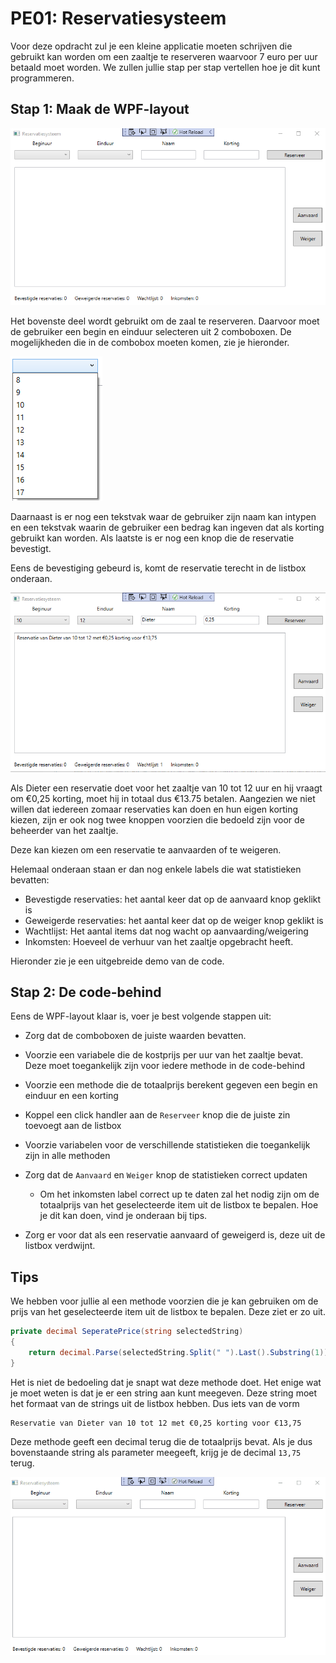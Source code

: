 # PE01: Reservatiesysteem

Voor deze opdracht zul je een kleine applicatie moeten schrijven die gebruikt kan worden om een zaaltje te reserveren waarvoor 7 euro per uur betaald moet worden. We zullen jullie stap per stap vertellen hoe je dit kunt programmeren.

## Stap 1: Maak de WPF-layout

![WPF layout](images/WPF-layout.png)

Het bovenste deel wordt gebruikt om de zaal te reserveren. Daarvoor moet de gebruiker een begin en einduur selecteren uit 2 comboboxen. De mogelijkheden die in de combobox moeten komen, zie je hieronder. 

![Combobox keuzes](images/combobox_keuzes.png)

Daarnaast is er nog een tekstvak waar de gebruiker zijn naam kan intypen en een tekstvak waarin de gebruiker een bedrag kan ingeven dat als korting gebruikt kan worden. Als laatste is er nog een knop die de reservatie bevestigt.

Eens de bevestiging gebeurd is, komt de reservatie terecht in de listbox onderaan.

![Met reservatie](images/with_reservation.png)

Als Dieter een reservatie doet voor het zaaltje van 10 tot 12 uur en hij vraagt om €0,25 korting, moet hij in totaal dus €13.75 betalen. Aangezien we niet willen dat iedereen zomaar reservaties kan doen en hun eigen korting kiezen, zijn er ook nog twee knoppen voorzien die bedoeld zijn voor de beheerder van het zaaltje.

Deze kan kiezen om een reservatie te aanvaarden of te weigeren.

Helemaal onderaan staan er dan nog enkele labels die wat statistieken bevatten:

- Bevestigde reservaties: het aantal keer dat op de aanvaard knop geklikt is
- Geweigerde reservaties: het aantal keer dat op de weiger knop geklikt is
- Wachtlijst: Het aantal items dat nog wacht op aanvaarding/weigering
- Inkomsten: Hoeveel de verhuur van het zaaltje opgebracht heeft.

Hieronder zie je een uitgebreide demo van de code.

## Stap 2: De code-behind

Eens de WPF-layout klaar is, voer je best volgende stappen uit:

- Zorg dat de comboboxen de juiste waarden bevatten.
- Voorzie een variabele die de kostprijs per uur van het zaaltje bevat. Deze moet toegankelijk zijn voor iedere methode in de code-behind
- Voorzie een methode die de totaalprijs berekent gegeven een begin en einduur en een korting
- Koppel een click handler aan de `Reserveer` knop die de juiste zin toevoegt aan de listbox
- Voorzie variabelen voor de verschillende statistieken die toegankelijk zijn in alle methoden
- Zorg dat de `Aanvaard` en `Weiger` knop de statistieken correct updaten

    - Om het inkomsten label correct up te daten zal het nodig zijn om de totaalprijs van het geselecteerde item uit de listbox te bepalen. Hoe je dit kan doen, vind je onderaan bij tips.
- Zorg er voor dat als een reservatie aanvaard of geweigerd is, deze uit de listbox verdwijnt.

## Tips

We hebben voor jullie al een methode voorzien die je kan gebruiken om de prijs van het geselecteerde item uit de listbox te bepalen. Deze ziet er zo uit.

```csharp
private decimal SeperatePrice(string selectedString)
{
    return decimal.Parse(selectedString.Split(" ").Last().Substring(1));
}
```

Het is niet de bedoeling dat je snapt wat deze methode doet. Het enige wat je moet weten is dat je er een string aan kunt meegeven. Deze string moet het formaat van de strings uit de listbox hebben. Dus iets van de vorm

```
Reservatie van Dieter van 10 tot 12 met €0,25 korting voor €13,75
```

Deze methode geeft een decimal terug die de totaalprijs bevat. Als je dus bovenstaande string als parameter meegeeft, krijg je de decimal `13,75` terug.

![Demo](images/demo.gif)
